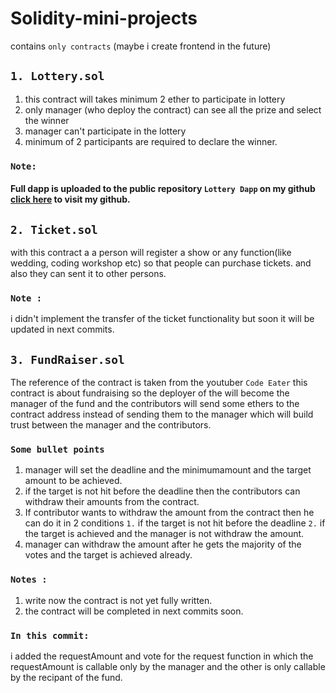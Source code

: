 # Solidity-mini-projects

contains `only contracts` (maybe i create frontend in the future)

## `1. Lottery.sol`

1. this contract will takes minimum 2 ether to participate in lottery
2. only manager (who deploy the contract) can see all the prize and select the winner
3. manager can't participate in the lottery
4. minimum of 2 participants are required to declare the winner.

### `Note:`

#### Full dapp is uploaded to the public repository `Lottery Dapp` on my github [click here](https://github.com/aamir-067) to visit my github.

## `2. Ticket.sol`

with this contract a a person will register a show or any function(like wedding, coding workshop etc) so that people can purchase tickets. and also they can sent it to other persons.

### `Note : `

i didn't implement the transfer of the ticket functionality but soon it will be updated in next commits.

## `3. FundRaiser.sol`

The reference of the contract is taken from the youtuber `Code Eater` this contract is about fundraising so the deployer of the will become the manager of the fund and the contributors will send some ethers to the contract address instead of sending them to the manager which will build trust between the manager and the contributors.

### `Some bullet points`

1. manager will set the deadline and the minimumamount and the target amount to be achieved.
2. if the target is not hit before the deadline then the contributors can withdraw their amounts from the contract.
3. If contributor wants to withdraw the amount from the contract then he can do it in 2 conditions `1.` if the target is not hit before the deadline `2.` if the target is achieved and the manager is not withdraw the amount.
4. manager can withdraw the amount after he gets the majority of the votes and the target is achieved already.

### `Notes : `

1. write now the contract is not yet fully written.
2. the contract will be completed in next commits soon.

### `In this commit: `

i added the requestAmount and vote for the request function in which the requestAmount is callable only by the manager and the other is only callable by the recipant of the fund.
